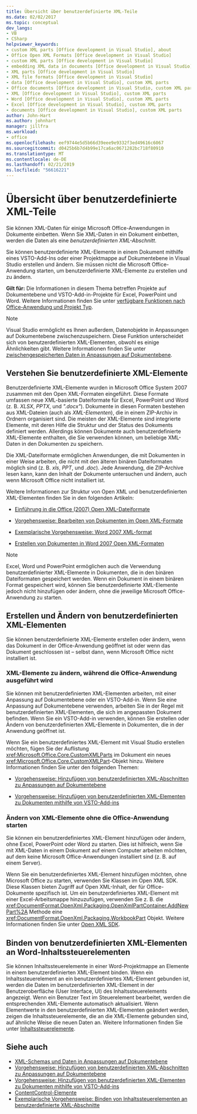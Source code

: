```yaml
---
title: Übersicht über benutzerdefinierte XML-Teile
ms.date: 02/02/2017
ms.topic: conceptual
dev_langs:
- VB
- CSharp
helpviewer_keywords:
- custom XML parts [Office development in Visual Studio], about
- Office Open XML Formats [Office development in Visual Studio]
- custom XML parts [Office development in Visual Studio]
- embedding XML data in documents [Office development in Visual Studio]
- XML parts [Office development in Visual Studio]
- XML file formats [Office development in Visual Studio]
- data [Office development in Visual Studio], custom XML parts
- Office documents [Office development in Visual Studio, custom XML parts
- XML [Office development in Visual Studio], custom XML parts
- Word [Office development in Visual Studio], custom XML parts
- Excel [Office development in Visual Studio], custom XML parts
- documents [Office development in Visual Studio], custom XML parts
author: John-Hart
ms.author: johnhart
manager: jillfra
ms.workload:
- office
ms.openlocfilehash: eef9744e5d5b66d39eee9e9332f3ed49616c6067
ms.sourcegitcommit: d0425b6b7d4b99e17ca6ac0671282bc718f80910
ms.translationtype: MT
ms.contentlocale: de-DE
ms.lasthandoff: 02/21/2019
ms.locfileid: "56616221"
---
```

# <a name="custom-xml-parts-overview"></a>Übersicht über benutzerdefinierte XML-Teile
  Sie können XML-Daten für einige Microsoft Office-Anwendungen in Dokumente einbetten. Wenn Sie XML-Daten in ein Dokument einbetten, werden die Daten als eine *benutzerdefinierten XML-Abschnitt*.

 Sie können benutzerdefinierte XML-Elemente in einem Dokument mithilfe eines VSTO-Add-Ins oder einer Projektmappe auf Dokumentebene in Visual Studio erstellen und ändern. Sie müssen nicht die Microsoft Office-Anwendung starten, um benutzerdefinierte XML-Elemente zu erstellen und zu ändern.

 **Gilt für:** Die Informationen in diesem Thema betreffen Projekte auf Dokumentebene und VSTO-Add-in-Projekte für Excel, PowerPoint und Word. Weitere Informationen finden Sie unter [verfügbare Funktionen nach Office-Anwendung und Projekt Typ](../vsto/features-available-by-office-application-and-project-type.md).

> [!NOTE]
>  Visual Studio ermöglicht es Ihnen außerdem, Datenobjekte in Anpassungen auf Dokumentebene zwischenzuspeichern. Diese Funktion unterscheidet sich von benutzerdefinierten XML-Elementen, obwohl es einige Ähnlichkeiten gibt. Weitere Informationen finden Sie unter [zwischengespeicherten Daten in Anpassungen auf Dokumentebene](../vsto/cached-data-in-document-level-customizations.md).

## <a name="understand-custom-xml-parts"></a>Verstehen Sie benutzerdefinierte XML-Elemente
 Benutzerdefinierte XML-Elemente wurden in Microsoft Office System 2007 zusammen mit den Open XML-Formaten eingeführt. Diese Formate umfassen neue XML-basierte Dateiformate für Excel, PowerPoint und Word (z. B. *XLSX*, *PPTX*, und *".docx"*). Dokumente in diesen Formaten bestehen aus XML-Dateien (auch als *XML-Elementen*), die in einem ZIP-Archiv in Ordnern organisiert sind. Die meisten der XML-Elemente sind integrierte Elemente, mit deren Hilfe die Struktur und der Status des Dokuments definiert werden. Allerdings können Dokumente auch benutzerdefinierte XML-Elemente enthalten, die Sie verwenden können, um beliebige XML-Daten in den Dokumenten zu speichern.

 Die XML-Dateiformate ermöglichen Anwendungen, die mit Dokumenten in einer Weise arbeiten, die nicht mit den älteren binären Dateiformaten möglich sind (z. B. *xls*, *PPT*, und *.doc*). Jede Anwendung, die ZIP-Archive lesen kann, kann den Inhalt der Dokumente untersuchen und ändern, auch wenn Microsoft Office nicht installiert ist.

 Weitere Informationen zur Struktur von Open XML und benutzerdefinierten XML-Elementen finden Sie in den folgenden Artikeln:

-   [Einführung in die Office (2007) Open XML-Dateiformate](/previous-versions/office/developer/office-2007/aa338205(v=office.12))

-   [Vorgehensweise: Bearbeiten von Dokumenten im Open XML-Formate](/previous-versions/office/developer/office-2007/aa982683(v=office.12))

-   [Exemplarische Vorgehensweise: Word 2007 XML-format](/previous-versions/office/developer/office-2007/bb266220(v=office.12))

-   [Erstellen von Dokumenten in Word 2007 Open XML-Formaten](/previous-versions/office/developer/office-2007/bb264572(v=office.12))

> [!NOTE]
>  Excel, Word und PowerPoint ermöglichen auch die Verwendung benutzerdefinierter XML-Elemente in Dokumenten, die in den binären Dateiformaten gespeichert werden. Wenn ein Dokument in einem binären Format gespeichert wird, können Sie benutzerdefinierte XML-Elemente jedoch nicht hinzufügen oder ändern, ohne die jeweilige Microsoft Office-Anwendung zu starten.

## <a name="create-and-modify-custom-xml-parts"></a>Erstellen und Ändern von benutzerdefinierten XML-Elementen
 Sie können benutzerdefinierte XML-Elemente erstellen oder ändern, wenn das Dokument in der Office-Anwendung geöffnet ist oder wenn das Dokument geschlossen ist – selbst dann, wenn Microsoft Office nicht installiert ist.

### <a name="modify-xml-parts-while-the-office-application-is-running"></a>XML-Elemente zu ändern, während die Office-Anwendung ausgeführt wird
 Sie können mit benutzerdefinierten XML-Elementen arbeiten, mit einer Anpassung auf Dokumentebene oder ein VSTO-Add-in. Wenn Sie eine Anpassung auf Dokumentebene verwenden, arbeiten Sie in der Regel mit benutzerdefinierten XML-Elementen, die sich im angepassten Dokument befinden. Wenn Sie ein VSTO-Add-in verwenden, können Sie erstellen oder Ändern von benutzerdefinierten XML-Elemente in Dokumenten, die in der Anwendung geöffnet ist.

 Wenn Sie ein benutzerdefiniertes XML-Element mit Visual Studio erstellen möchten, fügen Sie der Auflistung  <xref:Microsoft.Office.Core.CustomXMLParts> im Dokument ein neues <xref:Microsoft.Office.Core.CustomXMLPart>-Objekt hinzu. Weitere Informationen finden Sie unter den folgenden Themen:

-   [Vorgehensweise: Hinzufügen von benutzerdefinierten XML-Abschnitten zu Anpassungen auf Dokumentebene](../vsto/how-to-add-custom-xml-parts-to-document-level-customizations.md)

-   [Vorgehensweise: Hinzufügen von benutzerdefinierten XML-Elementen zu Dokumenten mithilfe von VSTO-Add-ins](../vsto/how-to-add-custom-xml-parts-to-documents-by-using-vsto-add-ins.md)

### <a name="modify-xml-parts-without-starting-the-office-application"></a>Ändern von XML-Elemente ohne die Office-Anwendung starten
 Sie können ein benutzerdefiniertes XML-Element hinzufügen oder ändern, ohne Excel, PowerPoint oder Word zu starten. Dies ist hilfreich, wenn Sie mit XML-Daten in einem Dokument auf einem Computer arbeiten möchten, auf dem keine Microsoft Office-Anwendungen installiert sind (z. B. auf einem Server).

 Wenn Sie ein benutzerdefiniertes XML-Element hinzufügen möchten, ohne Microsoft Office zu starten, verwenden Sie Klassen im Open XML SDK. Diese Klassen bieten Zugriff auf Open XML-Inhalt, der für Office-Dokumente spezifisch ist. Um ein benutzerdefiniertes XML-Element mit einer Excel-Arbeitsmappe hinzuzufügen, verwenden Sie z. B. die <xref:DocumentFormat.OpenXml.Packaging.OpenXmlPartContainer.AddNewPart%2A> Methode eine <xref:DocumentFormat.OpenXml.Packaging.WorkbookPart> Objekt. Weitere Informationen finden Sie unter [Open XML SDK](/office/open-xml/open-xml-sdk).

## <a name="bind-custom-xml-parts-to-word-content-controls"></a>Binden von benutzerdefinierten XML-Elementen an Word-Inhaltssteuerelementen
 Sie können Inhaltssteuerelemente in einer Word-Projektmappe an Elemente in einem benutzerdefinierten XML-Element binden. Wenn ein Inhaltssteuerelement an ein benutzerdefiniertes XML-Element gebunden ist, werden die Daten im benutzerdefinierten XML-Element in der Benutzeroberfläche (User Interface, UI) des Inhaltssteuerelements angezeigt. Wenn ein Benutzer Text im Steuerelement bearbeitet, werden die entsprechenden XML-Elemente automatisch aktualisiert. Wenn Elementwerte in den benutzerdefinierten XML-Elementen geändert werden, zeigen die Inhaltssteuerelemente, die an die XML-Elemente gebunden sind, auf ähnliche Weise die neuen Daten an. Weitere Informationen finden Sie unter [Inhaltssteuerelemente](../vsto/content-controls.md).

## <a name="see-also"></a>Siehe auch
- [XML-Schemas und Daten in Anpassungen auf Dokumentebene](../vsto/xml-schemas-and-data-in-document-level-customizations.md)
- [Vorgehensweise: Hinzufügen von benutzerdefinierten XML-Abschnitten zu Anpassungen auf Dokumentebene](../vsto/how-to-add-custom-xml-parts-to-document-level-customizations.md)
- [Vorgehensweise: Hinzufügen von benutzerdefinierten XML-Elementen zu Dokumenten mithilfe von VSTO-Add-ins](../vsto/how-to-add-custom-xml-parts-to-documents-by-using-vsto-add-ins.md)
- [ContentControl-Elemente](../vsto/content-controls.md)
- [Exemplarische Vorgehensweise: Binden von Inhaltssteuerelementen an benutzerdefinierte XML-Abschnitte](../vsto/walkthrough-binding-content-controls-to-custom-xml-parts.md)
